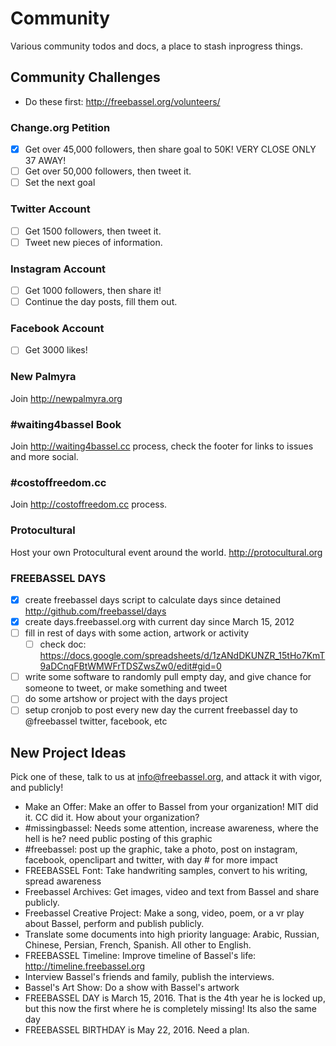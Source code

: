 # Community

Various community todos and docs, a place to stash inprogress things.

## Community Challenges

* Do these first: http://freebassel.org/volunteers/

### Change.org Petition

- [x] Get over 45,000 followers, then share goal to 50K! VERY CLOSE ONLY 37 AWAY!
- [ ] Get over 50,000 followers, then tweet it.
- [ ] Set the next goal

### Twitter Account

- [ ] Get 1500 followers, then tweet it.
- [ ] Tweet new pieces of information.

### Instagram Account

- [ ] Get 1000 followers, then share it!
- [ ] Continue the day posts, fill them out.

### Facebook Account

- [ ] Get 3000 likes!

### New Palmyra

Join http://newpalmyra.org

### #waiting4bassel Book

Join http://waiting4bassel.cc process, check the footer for links to issues and more social.

### #costoffreedom.cc

Join http://costoffreedom.cc process.

### Protocultural 

Host your own Protocultural event around the world. http://protocultural.org

### FREEBASSEL DAYS

- [x] create freebassel days script to calculate days since detained http://github.com/freebassel/days
- [x] create days.freebassel.org with current day since March 15, 2012
- [ ] fill in rest of days with some action, artwork or activity
  - [ ] check doc: https://docs.google.com/spreadsheets/d/1zANdDKUNZR_15tHo7KmT9aDCnqFBtWMWFrTDSZwsZw0/edit#gid=0
- [ ] write some software to randomly pull empty day, and give chance for someone to tweet, or make something and tweet
- [ ] do some artshow or project with the days project
- [ ] setup cronjob to post every new day the current freebassel day to @freebassel twitter, facebook, etc

## New Project Ideas

Pick one of these, talk to us at info@freebassel.org, and attack it with vigor, and publicly!

* Make an Offer: Make an offer to Bassel from your organization! MIT did it. CC did it. How about your organization?
* #missingbassel: Needs some attention, increase awareness, where the hell is he? need public posting of this graphic
* #freebassel: post up the graphic, take a photo, post on instagram, facebook, openclipart and twitter, with day # for more impact
* FREEBASSEL Font: Take handwriting samples, convert to his writing, spread awareness
* Freebassel Archives: Get images, video and text from Bassel and share publicly.
* Freebassel Creative Project: Make a song, video, poem, or a vr play about Bassel, perform and publish publicly.
* Translate some documents into high priority language: Arabic, Russian, Chinese, Persian, French, Spanish. All other to English.
* FREEBASSEL Timeline: Improve timeline of Bassel's life: http://timeline.freebassel.org
* Interview Bassel's friends and family, publish the interviews.
* Bassel's Art Show: Do a show with Bassel's artwork
* FREEBASSEL DAY is March 15, 2016. That is the 4th year he is locked up, but this now the first where he is completely missing! Its also the same day 
* FREEBASSEL BIRTHDAY is May 22, 2016. Need a plan.




